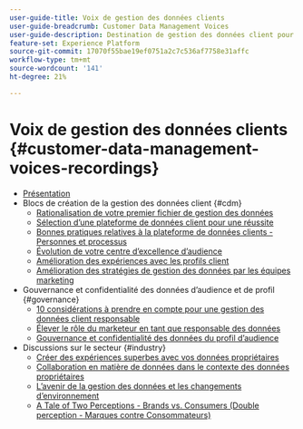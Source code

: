 ```yaml
---
user-guide-title: Voix de gestion des données clients
user-guide-breadcrumb: Customer Data Management Voices
user-guide-description: Destination de gestion des données client pour le responsable et spécialiste des pratiques techniques et marketing
feature-set: Experience Platform
source-git-commit: 17070f55bae19ef0751a2c7c536af7758e31affc
workflow-type: tm+mt
source-wordcount: '141'
ht-degree: 21%

---
```



# Voix de gestion des données clients {#customer-data-management-voices-recordings}

+ [Présentation](overview.md)
+ Blocs de création de la gestion des données client {#cdm}
   + [Rationalisation de votre premier fichier de gestion des données](cdm/first-mile.md)
   + [Sélection d’une plateforme de données client pour une réussite](cdm/cdp-success.md)
   + [Bonnes pratiques relatives à la plateforme de données clients - Personnes et processus](cdm/people-and-process.md)
   + [Évolution de votre centre d’excellence d’audience](cdm/evolving-your-audience-center-of-excellence.md)
   + [Amélioration des expériences avec les profils client](cdm/building-better-experiences-with-customer-profiles.md)
   + [Amélioration des stratégies de gestion des données par les équipes marketing](cdm/how-marketing-teams-are-improving-data-management-strategies.md)
+ Gouvernance et confidentialité des données d’audience et de profil {#governance}
   + [10 considérations à prendre en compte pour une gestion des données client responsable](https://experienceleague.adobe.com/docs/platform-learn/tutorials/privacy/ten-considerations-for-responsible-customer-data-management.html)
   + [Élever le rôle du marketeur en tant que responsable des données](https://experienceleague.adobe.com/docs/platform-learn/tutorials/privacy/elevating-the-marketers-role-as-a-data-steward.html)
   + [Gouvernance et confidentialité des données du profil d’audience](governance/healthcare-shield.md)
+ Discussions sur le secteur {#industry}
   + [Créer des expériences superbes avec vos données propriétaires](industry/build-superb-experiences-with-your-first-party-data.md)
   + [Collaboration en matière de données dans le contexte des données propriétaires](industry/data-collaboration-in-the-first-party-data-context.md)
   + [L’avenir de la gestion des données et les changements d’environnement](industry/the-future-of-data-management-and-the-changing-environment.md)
   + [A Tale of Two Perceptions - Brands vs. Consumers (Double perception - Marques contre Consommateurs)](industry/brands-vs-consumers.md)
